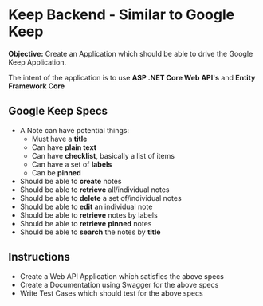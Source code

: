 # Keep Backend - Similar to Google Keep

**Objective:** Create an Application which should be able to drive the Google Keep Application.

The intent of the application is to use **ASP .NET Core Web API's** and **Entity Framework Core** 

## Google Keep Specs
- A Note can have potential things:
  - Must have a **title**
  - Can have **plain text**
  - Can have **checklist**, basically a list of items
  - Can have a set of **labels**
  - Can be **pinned**
- Should be able to **create** notes
- Should be able to **retrieve** all/individual notes
- Should be able to **delete** a set of/individual notes
- Should be able to **edit** an individual note
- Should be able to **retrieve** notes by labels
- Should be able to **retrieve** **pinned** notes
- Should be able to **search** the notes by **title**

## Instructions

- Create a Web API Application which satisfies the above specs
- Create a Documentation using Swagger for the above specs
- Write Test Cases which should test for the above specs